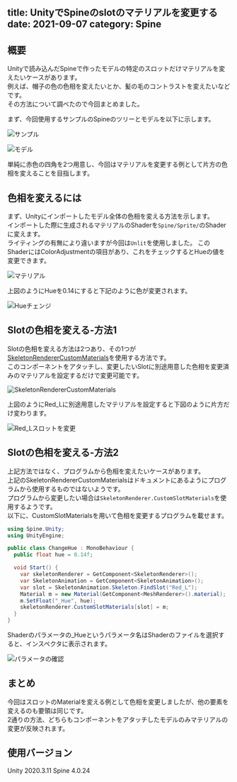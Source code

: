 title: UnityでSpineのslotのマテリアルを変更する
date: 2021-09-07
category: Spine
---

## 概要

Unityで読み込んだSpineで作ったモデルの特定のスロットだけマテリアルを変えたいケースがあります。  
例えば、帽子の色の色相を変えたいとか、髪の毛のコントラストを変えたいなどです。  
その方法について調べたので今回まとめました。

まず、今回使用するサンプルのSpineのツリーとモデルを以下に示します。

![サンプル](/img/2021-09-07-spine-slot-hue/spine-tree.jpg)

![モデル](/img/2021-09-07-spine-slot-hue/original-model.jpg)

単純に赤色の四角を2つ用意し、今回はマテリアルを変更する例として片方の色相を変えることを目指します。

## 色相を変えるには

まず、Unityにインポートしたモデル全体の色相を変える方法を示します。  
インポートした際に生成されるマテリアルのShaderを`Spine/Sprite/`のShaderに変えます。  
ライティングの有無により違いますが今回は`Unlit`を使用しました。
このShaderにはColorAdjustmentの項目があり、これをチェックするとHueの値を変更できます。  

![マテリアル](/img/2021-09-07-spine-slot-hue/change-hue.jpg)

上図のようにHueを0.14にすると下記のように色が変更されます。

![Hueチェンジ](/img/2021-09-07-spine-slot-hue/changed-hue.jpg)

## Slotの色相を変える-方法1

Slotの色相を変える方法は2つあり、その1つが[SkeletonRendererCustomMaterials](http://ja.esotericsoftware.com/spine-unity#SkeletonRendererCustomMaterials)を使用する方法です。  
このコンポーネントをアタッチし、変更したいSlotに別途用意した色相を変更済みのマテリアルを設定するだけで変更可能です。  

![SkeletonRendererCustomMaterials](/img/2021-09-07-spine-slot-hue/srcm-inspector.jpg)

上図のようにRed_Lに別途用意したマテリアルを設定すると下図のように片方だけ変わります。

![Red_Lスロットを変更](/img/2021-09-07-spine-slot-hue/using-srcm.jpg)


## Slotの色相を変える-方法2

上記方法ではなく、プログラムから色相を変えたいケースがあります。  
上記のSkeletonRendererCustomMaterialsはドキュメントにあるようにプログラムから使用するものではないようです。  
プログラムから変更したい場合は`SkeletonRenderer.CustomSlotMaterials`を使用するようです。  
以下に、CustomSlotMaterialsを用いて色相を変更するプログラムを載せます。

```csharp
using Spine.Unity;
using UnityEngine;

public class ChangeHue : MonoBehaviour {
  public float hue = 0.14f;

  void Start() {
    var skeletonRenderer = GetComponent<SkeletonRenderer>();
    var SkeletonAnimation = GetComponent<SkeletonAnimation>();
    var slot = SkeletonAnimation.Skeleton.FindSlot("Red_L");           //Red_Lスロットを探す
    Material m = new Material(GetComponent<MeshRenderer>().material);  //現在使用しているMaterialを元に新しいMaterialを生成する
    m.SetFloat("_Hue", hue);
    skeletonRenderer.CustomSlotMaterials[slot] = m;
  }
}

```

Shaderのパラメータの_Hueというパラメータ名はShaderのファイルを選択すると、インスペクタに表示されます。

![パラメータの確認](/img/2021-09-07-spine-slot-hue/shader-file.jpg)


## まとめ

今回はスロットのMaterialを変える例として色相を変更しましたが、他の要素を変えるのも要領は同じです。  
2通りの方法、どちらもコンポーネントをアタッチしたモデルのみマテリアルの変更が反映されます。

## 使用バージョン

Unity 2020.3.11
Spine 4.0.24